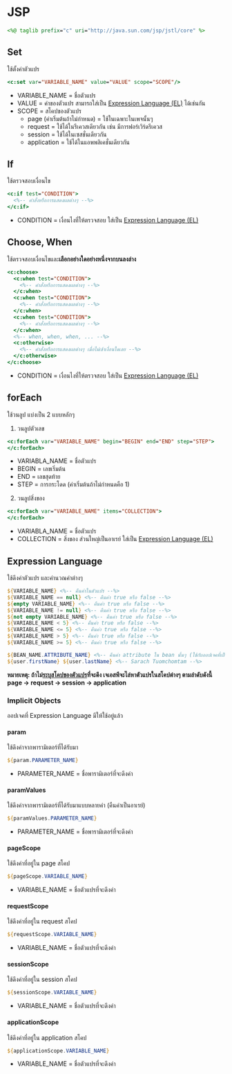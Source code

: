 # JSP

```jsp
<%@ taglib prefix="c" uri="http://java.sun.com/jsp/jstl/core" %>
```

## Set
ใช้ตั้งค่าตัวแปร

```jsp
<c:set var="VARIABLE_NAME" value="VALUE" scope="SCOPE"/>
```

- VARIABLE_NAME = ชื่อตัวแปร
- VALUE = ค่าของตัวแปร สามารถใส่เป็น [Expression Language (EL)](https://github.com/itkmitl10/lecture/blob/master/2/Web%20Programming/Lab/jsp.md#expression-language) ได้เช่นกัน
- SCOPE = สโคปของตัวแปร
  - page (ค่าเริ่มต้นถ้าไม่กำหนด) = ใช้ในเฉพาะในเพจนั้นๆ
  - request = ใช้ได้ในรีเควสเดียวกัน เช่น มีการฟอร์เวิร์ดรีเควส
  - session = ใช้ได้ในเซสชั่นเดียวกัน
  - application = ใช้ได้ในแอพพลิเคชั่นเดียวกัน

## If
ใช้ตรวจสอบเงื่อนไข

```jsp
<c:if test="CONDITION">
  <%-- คำสั่งหรือการแสดงผลต่างๆ --%>
</c:if>
```

- CONDITION = เงื่อนไงที่ให้ตรวจสอบ ใส่เป็น [Expression Language (EL)](https://github.com/itkmitl10/lecture/blob/master/2/Web%20Programming/Lab/jsp.md#expression-language)

## Choose, When
ใช้ตรวจสอบเงื่อนไขและ**เลือกอย่างใดอย่างหนึ่งจากบนลงล่าง**

```jsp
<c:choose>
  <c:when test="CONDITION">
    <%-- คำสั่งหรือการแสดงผลต่างๆ --%>
  </c:when>
  <c:when test="CONDITION">
    <%-- คำสั่งหรือการแสดงผลต่างๆ --%>
  </c:when>
  <c:when test="CONDITION">
    <%-- คำสั่งหรือการแสดงผลต่างๆ --%>
  </c:when>
  <%-- when, when, when, ... --%>
  <c:otherwise>
    <%-- คำสั่งหรือการแสดงผลต่างๆ เมื่อไม่เข้าเงื่อนใดเลย --%>
  </c:otherwise>
</c:choose>
```

- CONDITION = เงื่อนไงที่ให้ตรวจสอบ ใส่เป็น [Expression Language (EL)](https://github.com/itkmitl10/lecture/blob/master/2/Web%20Programming/Lab/jsp.md#expression-language)

## forEach
ใช้วนลูป แบ่งเป็น 2 แบบหลักๆ

1. วนลูปตัวเลข

  ```jsp
  <c:forEach var="VARIABLE_NAME" begin="BEGIN" end="END" step="STEP">
  </c:forEach>
  ```

  - VARIABLA_NAME = ชื่อตัวแปร
  - BEGIN = เลขเริ่มต้น
  - END = เลขสุดท้าย
  - STEP = การกระโดด (ค่าเริ่มต้นถ้าไม่กำหนดคือ 1)

2. วนลูปสิ่งของ

  ```jsp
  <c:forEach var="VARIABLE_NAME" items="COLLECTION">
  </c:forEach>
  ```

  - VARIABLA_NAME = ชื่อตัวแปร
  - COLLECTION = สิ่งของ ส่วนใหญ่เป็นอาเรย์ ใส่เป็น [Expression Language (EL)](https://github.com/itkmitl10/lecture/blob/master/2/Web%20Programming/Lab/jsp.md#expression-language)

## Expression Language
ใช้ดึงค่าตัวแปร และคำนวณค่าต่างๆ

```jsp
${VARIABLE_NAME} <%-- คืนค่าในตัวแปร --%>
${VARIABLE_NAME == null} <%-- คืนค่า true หรือ false --%>
${empty VARIABLE_NAME} <%-- คืนค่า true หรือ false --%>
${VARIABLE_NAME != null} <%-- คืนค่า true หรือ false --%>
${not empty VARIABLE_NAME} <%-- คืนค่า true หรือ false --%>
${VARIABLE_NAME < 5} <%-- คืนค่า true หรือ false --%>
${VARIABLE_NAME <= 5} <%-- คืนค่า true หรือ false --%>
${VARIABLE_NAME > 5} <%-- คืนค่า true หรือ false --%>
${VARIABLE_NAME >= 5} <%-- คืนค่า true หรือ false --%>

${BEAN_NAME.ATTRIBUTE_NAME} <%-- คืนค่า attribute ใน bean นั้นๆ (ใช้กับออปเจคที่เป็น JavaBeans) --%>
${user.firstName} ${user.lastName} <%-- Sarach Tuomchomtam --%>
```

**หมายเหตุ: ถ้าไม่[ระบุสโคปของตัวแปร](https://github.com/itkmitl10/lecture/blob/master/2/Web%20Programming/Lab/jsp.md#pagescope)ที่จะดึง เจเอสพีจะไล่หาตัวแปรในสโคปต่างๆ ตามลำดับดังนี้ page -> request -> session -> application**

### Implicit Objects
ออปเจคที่ Expression Language มีให้ใช้อยู่แล้ว

#### param
ใช้ดึงค่าจากพารามิเตอร์ที่ได้รับมา

```jsp
${param.PARAMETER_NAME}
```

- PARAMETER_NAME = ชื่อพารามิเตอร์ที่จะดึงค่า

#### paramValues
ใช้ดึงค่าจากพารามิเตอร์ที่ได้รับมาแบบหลายค่า (คืนค่าเป็นอาเรย์)

```jsp
${paramValues.PARAMETER_NAME}
```

- PARAMETER_NAME = ชื่อพารามิเตอร์ที่จะดึงค่า

#### pageScope
ใช้ดึงค่าที่อยู่ใน page สโคป

```jsp
${pageScope.VARIABLE_NAME}
```

- VARIABLE_NAME = ชื่อตัวแปรที่จะดึงค่า

#### requestScope
ใช้ดึงค่าที่อยู่ใน request สโคป

```jsp
${requestScope.VARIABLE_NAME}
```

- VARIABLE_NAME = ชื่อตัวแปรที่จะดึงค่า

#### sessionScope
ใช้ดึงค่าที่อยู่ใน session สโคป

```jsp
${sessionScope.VARIABLE_NAME}
```

- VARIABLE_NAME = ชื่อตัวแปรที่จะดึงค่า

#### applicationScope
ใช้ดึงค่าที่อยู่ใน application สโคป

```jsp
${applicationScope.VARIABLE_NAME}
```

- VARIABLE_NAME = ชื่อตัวแปรที่จะดึงค่า
